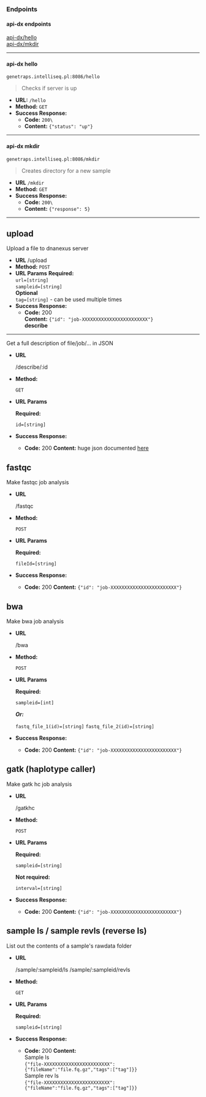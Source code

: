 ### Endpoints
#### api-dx endpoints
[api-dx/hello](#api-dx-hello)  
[api-dx/mkdir](#api-dx-mkdir)  

----
#### api-dx hello
```
genetraps.intelliseq.pl:8086/hello
```
> Checks if server is up
* **URL:** `/hello`
* **Method:** `GET`
* **Success Response:**
  * **Code:** `200\`
  * **Content:** `{"status": "up"}`

----
#### api-dx mkdir
```
genetraps.intelliseq.pl:8086/mkdir
```
> Creates directory for a new sample
* **URL** `/mkdir`
* **Method:** `GET`
* **Success Response:**
  * **Code:** `200\`
  * **Content:** `{"response": 5}`

----
**upload**
----
  Upload a file to dnanexus server
* **URL**
  /upload
* **Method:**
  `POST`
*  **URL Params**
   **Required:**\
   `url=[string]`\
   `sampleid=[string]`\
   **Optional**\
   `tag=[string]` - can be used multiple times
* **Success Response:**
  * **Code:** 200\
    **Content:** `{"id": "job-XXXXXXXXXXXXXXXXXXXXXXXX"}`
\
**describe**

----

  Get a full description of file/job/... in JSON

* **URL**

  /describe/:id

* **Method:**

  `GET`

*  **URL Params**

   **Required:**

   `id=[string]`

* **Success Response:**

  * **Code:** 200
    **Content:** huge json documented [here](https://wiki.dnanexus.com/API-Specification-v1.0.0/Applets-and-Entry-Points#API-method%3A-%2Fjob-xxxx%2Fdescribe)


**fastqc**
----
  Make fastqc job analysis

* **URL**

  /fastqc

* **Method:**

  `POST`

*  **URL Params**

   **Required:**

   `fileId=[string]`

* **Success Response:**

  * **Code:** 200
    **Content:** `{"id": "job-XXXXXXXXXXXXXXXXXXXXXXXX"}`

**bwa**
----
  Make bwa job analysis

* **URL**

  /bwa

* **Method:**

  `POST`

*  **URL Params**

   **Required:**

   `sampleid=[int]`
   
   ***Or:***
   
   `fastq_file_1(id)=[string]`
   `fastq_file_2(id)=[string]`

* **Success Response:**

  * **Code:** 200
    **Content:** `{"id": "job-XXXXXXXXXXXXXXXXXXXXXXXX"}`

**gatk (haplotype caller)**
----
  Make gatk hc job analysis

* **URL**

  /gatkhc

* **Method:**

  `POST`

*  **URL Params**

   **Required:**

   `sampleid=[string]`

   **Not required:**

   `interval=[string]`

* **Success Response:**

  * **Code:** 200
    **Content:** `{"id": "job-XXXXXXXXXXXXXXXXXXXXXXXX"}`

**sample ls / sample revls (reverse ls)**
----
  List out the contents of a sample's rawdata folder

* **URL**

  /sample/:sampleid/ls
  /sample/:sampleid/revls

* **Method:**

  `GET`

*  **URL Params**

   **Required:**

   `sampleid=[string]`

* **Success Response:**

  * **Code:** 200
    **Content:**  
Sample ls  
`{"file-XXXXXXXXXXXXXXXXXXXXXXXX":{"fileName":"file.fq.gz","tags":["tag"]}}`  
Sample rev ls  
`{"file-XXXXXXXXXXXXXXXXXXXXXXXX":{"fileName":"file.fq.gz","tags":["tag"]}}`
